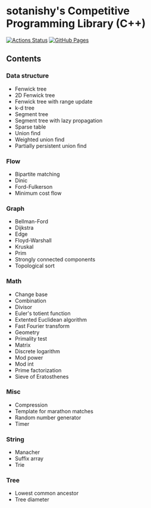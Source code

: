 # sotanishy's Competitive Programming Library (C++)

[![Actions Status](https://github.com/sotanishy/competitive-programming-library/workflows/verify/badge.svg)](https://github.com/sotanishy/competitive-programming-library/actions)
[![GitHub Pages](https://img.shields.io/static/v1?label=GitHub+Pages&message=+&color=brightgreen&logo=github)](https://sotanishy.github.io/competitive-programming-library/)


## Contents

### Data structure

* Fenwick tree
* 2D Fenwick tree
* Fenwick tree with range update
* k-d tree
* Segment tree
* Segment tree with lazy propagation
* Sparse table
* Union find
* Weighted union find
* Partially persistent union find

### Flow
* Bipartite matching
* Dinic
* Ford-Fulkerson
* Minimum cost flow

### Graph
* Bellman-Ford
* Dijkstra
* Edge
* Floyd-Warshall
* Kruskal
* Prim
* Strongly connected components
* Topological sort

### Math
* Change base
* Combination
* Divisor
* Euler's totient function
* Extented Euclidean algorithm
* Fast Fourier transform
* Geometry
* Primality test
* Matrix
* Discrete logarithm
* Mod power
* Mod int
* Prime factorization
* Sieve of Eratosthenes

### Misc
* Compression
* Template for marathon matches
* Random number generator
* Timer

### String
* Manacher
* Suffix array
* Trie

### Tree
* Lowest common ancestor
* Tree diameter

